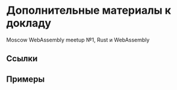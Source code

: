 # Дополнительные материалы к докладу

Moscow WebAssembly meetup №1, Rust и WebAssembly

## Ссылки

## Примеры

